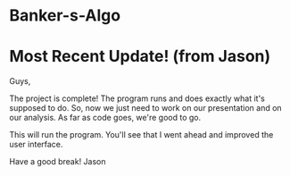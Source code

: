 # Banker-s-Algo

# Most Recent Update! (from Jason)

Guys, 

The project is complete! The program runs and does exactly what it's
supposed to do. So, now we just need to work on our presentation
and on our analysis. As far as code goes, we're good to go.

This will run the program. You'll see that I went ahead and 
improved the user interface. 

Have a good break! 
Jason
